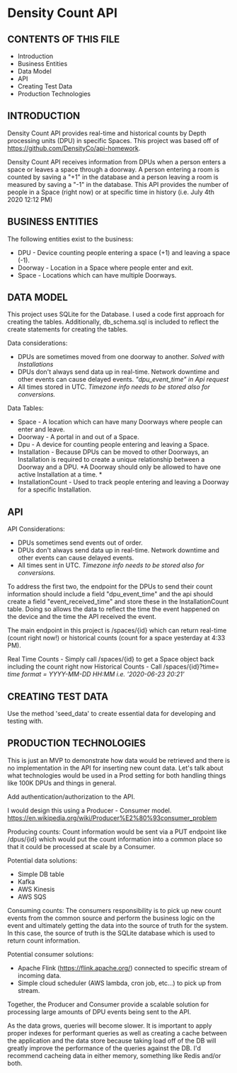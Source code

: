 # Density Count API 

CONTENTS OF THIS FILE
---------------------
 * Introduction
 * Business Entities
 * Data Model
 * API
 * Creating Test Data
 * Production Technologies
 
INTRODUCTION
------------
Density Count API provides real-time and historical counts by Depth processing units (DPU) in specific Spaces. 
This project was based off of https://github.com/DensityCo/api-homework.

Density Count API receives information from DPUs when a person enters a space or leaves a space through a doorway.
A person entering a room is counted by saving a "+1" in the database and a person leaving a room is measured by
saving a "-1" in the database. This API provides the number of people in a Space (right now) or at specific time
in history (i.e. July 4th 2020 12:12 PM)

BUSINESS ENTITIES
----------------
The following entities exist to the business:
* DPU - Device counting people entering a space (+1) and leaving a space (-1).
* Doorway - Location in a Space where people enter and exit.
* Space - Locations which can have multiple Doorways.

DATA MODEL
-----------------
This project uses SQLite for the Database.
I used a code first approach for creating the tables.
Additionally, db_schema.sql is included to reflect the create statements for creating the tables.

Data considerations:
* DPUs are sometimes moved from one doorway to another. *Solved with Installations* 
* DPUs don't always send data up in real-time. Network downtime and other events can cause delayed events. *"dpu_event_time" in Api request*
* All times stored in UTC. *Timezone info needs to be stored also for conversions.*

Data Tables:
* Space - A location which can have many Doorways where people can enter and leave.
* Doorway - A portal in and out of a Space.
* Dpu - A device for counting people entering and leaving a Space.
* Installation - Because DPUs can be moved to other Doorways, an Installation is required to create a unique relationship
between a Doorway and a DPU. *A Doorway should only be allowed to have one active Installation at a time. *
* InstallationCount - Used to track people entering and leaving a Doorway for a specific Installation.

API
-----------------
API Considerations:
* DPUs sometimes send events out of order.
* DPUs don't always send data up in real-time. Network downtime and other events can cause delayed events.
* All times sent in UTC. *Timezone info needs to be stored also for conversions.*

To address the first two, the endpoint for the DPUs to send their count information should include a field "dpu_event_time"
and the api should create a field "event_received_time" and store these in the InstallationCount table. Doing so
allows the data to reflect the time the event happened on the device and the time the API received the event.

The main endpoint in this project is /spaces/{id} which can return real-time (count right now!) or historical counts 
(count for a space yesterday at 4:33 PM).

Real Time Counts - Simply call /spaces/{id} to get a Space object back including the count right now
Historical Counts - Call /spaces/{id}?time=<time> *time format = YYYY-MM-DD HH:MM i.e. '2020-06-23 20:21'*

CREATING TEST DATA
----------------------
Use the method 'seed_data' to create essential data for developing and testing with.

PRODUCTION TECHNOLOGIES
----------------------
This is just an MVP to demonstrate how data would be retrieved and there is no implementation in the API for inserting 
new count data. Let's talk about what technologies would be used in a Prod setting for both handling things like 100K DPUs
and things in general.

Add authentication/authorization to the API.

I would design this using a Producer - Consumer model. https://en.wikipedia.org/wiki/Producer%E2%80%93consumer_problem

Producing counts: Count information would be sent via a PUT endpoint like /dpus/{id} which would put the count information
into a common place so that it could be processed at scale by a Consumer.


Potential data solutions:
* Simple DB table
* Kafka
* AWS Kinesis
* AWS SQS

Consuming counts: The consumers responsibility is to pick up new count events from the common source and perform the business logic on the event
and ultimately getting the data into the source of truth for the system. In this case, the source of truth is the SQLite
database which is used to return count information.

Potential consumer solutions:
* Apache Flink (https://flink.apache.org/) connected to specific stream of incoming data.
* Simple cloud scheduler (AWS lambda, cron job, etc...) to pick up from stream.

Together, the Producer and Consumer provide a scalable solution for processing large amounts of DPU events being sent to the API.

As the data grows, queries will become slower. It is important to apply proper indexes for performant queries
as well as creating a cache between the application and the data store because taking load off of the DB will greatly improve the performance
of the queries against the DB. I'd recommend cacheing data in either memory, something like Redis and/or both.






